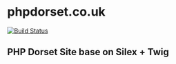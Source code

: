 # phpdorset.co.uk

[![Build Status](https://travis-ci.org/PHPDorset/phpdorset.github.io.svg)](https://travis-ci.org/PHPDorset/phpdorset.github.io)

## PHP Dorset Site base on Silex + Twig

